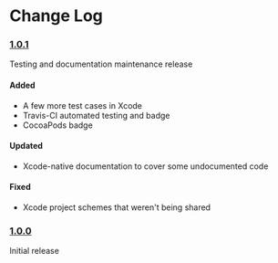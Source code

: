 # Change Log

### [1.0.1](https://github.com/logkit/logkit/releases/tag/1.0.1)

Testing and documentation maintenance release

#### Added

* A few more test cases in Xcode
* Travis-CI automated testing and badge
* CocoaPods badge

#### Updated

* Xcode-native documentation to cover some undocumented code

#### Fixed

* Xcode project schemes that weren't being shared

### [1.0.0](https://github.com/logkit/logkit/releases/tag/1.0.0)

Initial release
